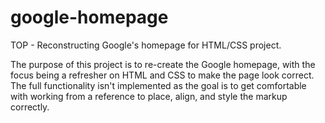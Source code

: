 # google-homepage
TOP - Reconstructing Google's homepage for HTML/CSS project.

The purpose of this project is to re-create the Google homepage, with the focus being a refresher on HTML and CSS to make the page look correct. The full functionality isn't implemented as the goal is to get comfortable with working from a reference to place, align, and style the markup correctly. 